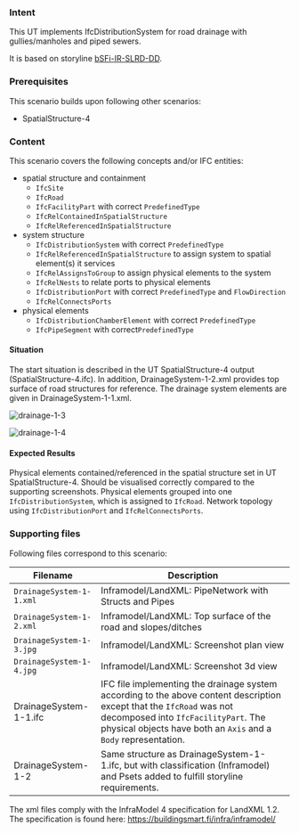 ### Intent

This UT implements IfcDistributionSystem for road drainage with gullies/manholes and piped sewers.

It is based on storyline [bSFi-IR-SLRD-DD](https://app.box.com/s/x9q3q62tcc77hdqpdw0vjncj7bg3byay).

### Prerequisites

This scenario builds upon following other scenarios:

- SpatialStructure-4

### Content

This scenario covers the following concepts and/or IFC entities:

- spatial structure and containment
    - `IfcSite`
    - `IfcRoad`
    - `IfcFacilityPart` with correct `PredefinedType`
    - `IfcRelContainedInSpatialStructure`
    - `IfcRelReferencedInSpatialStructure`
- system structure
    - `IfcDistributionSystem` with correct `PredefinedType`
    - `IfcRelReferencedInSpatialStructure` to assign system to spatial element(s) it services
    - `IfcRelAssignsToGroup` to assign physical elements to the system
    - `IfcRelNests` to relate ports to physical elements
    - `IfcDistributionPort` with correct `PredefinedType` and `FlowDirection`
    - `IfcRelConnectsPorts` 
- physical elements 
    - `IfcDistributionChamberElement` with correct `PredefinedType`
    - `IfcPipeSegment` with correct`PredefinedType`

#### Situation

The start situation is described in the UT SpatialStructure-4 output (SpatialStructure-4.ifc).
In addition, DrainageSystem-1-2.xml provides top surface of road structures for reference.
The drainage system elements are given in DrainageSystem-1-1.xml.

![drainage-1-3](../DrainageSystem-1/DrainageSystem-1-3.JPG)



![drainage-1-4](../DrainageSystem-1/DrainageSystem-1-4.JPG)

#### Expected Results

Physical elements contained/referenced in the spatial structure set in UT SpatialStructure-4.
Should be visualised correctly compared to the supporting screenshots.
Physical elements grouped into one `IfcDistributionSystem`, which is assigned to `IfcRoad`.
Network topology using `IfcDistributionPort` and `IfcRelConnectsPorts`.

### Supporting files

Following files correspond to this scenario:

| Filename                 | Description                                                  |
|----------------------- | ------------------------------------------------------------ |
| `DrainageSystem-1-1.xml` | Inframodel/LandXML: PipeNetwork with Structs and Pipes       |
| `DrainageSystem-1-2.xml` | Inframodel/LandXML: Top surface of the road and slopes/ditches |
| `DrainageSystem-1-3.jpg` | Inframodel/LandXML: Screenshot plan view                     |
| `DrainageSystem-1-4.jpg` | Inframodel/LandXML: Screenshot 3d view                       |
| DrainageSystem-1-1.ifc   | IFC file implementing the drainage system according to the above content description except that the `IfcRoad` was not decomposed into `IfcFacilityPart`. The physical objects have both an `Axis` and a `Body` representation. |
| DrainageSystem-1-2 | Same structure as DrainageSystem-1-1.ifc, but with classification (Inframodel) and Psets added to fulfill storyline requirements. |

The xml files comply with the InfraModel 4 specification for LandXML 1.2. The specification is found here: https://buildingsmart.fi/infra/inframodel/

